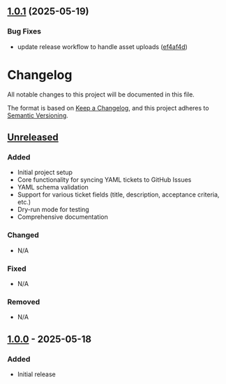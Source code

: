 ## [1.0.1](https://github.com/dodwmd/yaml-tickets-to-issues/compare/v1.0.0...v1.0.1) (2025-05-19)


### Bug Fixes

* update release workflow to handle asset uploads ([ef4af4d](https://github.com/dodwmd/yaml-tickets-to-issues/commit/ef4af4dc1a12fc1c3d6e967205cf460183604996))

# Changelog

All notable changes to this project will be documented in this file.

The format is based on [Keep a Changelog](https://keepachangelog.com/en/1.0.0/),
and this project adheres to [Semantic Versioning](https://semver.org/spec/v2.0.0.html).

## [Unreleased]

### Added
- Initial project setup
- Core functionality for syncing YAML tickets to GitHub Issues
- YAML schema validation
- Support for various ticket fields (title, description, acceptance criteria, etc.)
- Dry-run mode for testing
- Comprehensive documentation

### Changed
- N/A

### Fixed
- N/A

### Removed
- N/A

## [1.0.0] - 2025-05-18

### Added
- Initial release

[Unreleased]: https://github.com/dodwmd/yaml-tickets-to-issues/compare/v1.0.0...HEAD
[1.0.0]: https://github.com/dodwmd/yaml-tickets-to-issues/releases/tag/v1.0.0
